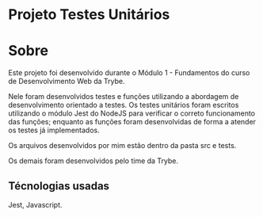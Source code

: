 # Projeto Testes Unitários


# Sobre
Este projeto foi desenvolvido durante o Módulo 1 - Fundamentos do curso de Desenvolvimento Web da Trybe. 

Nele foram desenvolvidos testes e funções utilizando a abordagem de desenvolvimento orientado a testes. Os testes unitários foram escritos utilizando o módulo Jest do NodeJS para verificar o correto funcionamento das funções; enquanto as funções foram desenvolvidas de forma a atender os testes já implementados.

Os arquivos desenvolvidos por mim estão dentro da pasta src e tests.

Os demais foram desenvolvidos pelo time da Trybe.

## Técnologias usadas
 Jest, Javascript.

